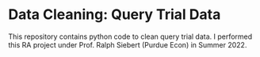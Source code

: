 # Data Cleaning: Query Trial Data
This repository contains python code to clean query trial data. I performed this RA project under Prof. Ralph Siebert (Purdue Econ) in Summer 2022.
